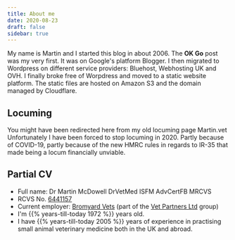 ```yaml
---
title: About me
date: 2020-08-23
draft: false
sidebar: true
---
```

My name is Martin and I started this blog in about 2006. The **OK Go** post was my very first. It was on Google's platform Blogger. I then migrated to Wordpress on different service providers: Bluehost, Webhosting UK and OVH. I finally broke free of Worpdress and moved to a static website platform. The static files are hosted on Amazon S3 and the domain managed by Cloudflare.

## Locuming

You might have been redirected here from my old locuming page Martin.vet
Unfortunately I have been forced to stop locuming in 2020. Partly because of COVID-19, partly because of the new HMRC rules in regards to IR-35 that made being a locum financially unviable.

## Partial CV

- Full name: Dr Martin McDowell DrVetMed ISFM AdvCertFB MRCVS
- RCVS No. [6441157](https://findavet.rcvs.org.uk/find-a-vet-surgeon/martin-mcdowell-6441157/)
- Current employer: [Bromyard Vets](https://bromyardvets.co.uk/) (part of the [Vet Partners Ltd](https://vetpartners.co.uk/) group)
- I'm {{% years-till-today 1972 %}} years old.
- I have {{% years-till-today 2005 %}} years of experience in practising small animal veterinary medicine both in the UK and abroad.